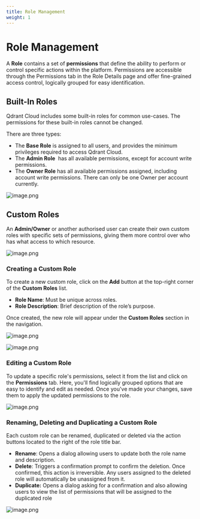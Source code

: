 ```yaml
---
title: Role Management
weight: 1
---
```


# Role Management

A **Role** contains a set of **permissions** that define the ability to perform or control specific actions within the platform. Permissions are accessible through the Permissions tab in the Role Details page and offer fine-grained access control, logically grouped for easy identification.

## Built-In Roles

Qdrant Cloud includes some built-in roles for common use-cases. The permissions for these built-in roles cannot be changed.

There are three types: 

- The **Base Role** is assigned to all users, and provides the minimum privileges required to access Qdrant Cloud.
- The **Admin Role**  has all available permissions, except for account write permissions.
- The **Owner Role** has all available permissions assigned, including account write permissions. There can only be one Owner per account currently.

![image.png](/documentation/cloud/role-based-access-control/built-in-roles.png)

## Custom Roles

An **Admin/Owner** or another authorised user can create their own custom roles with specific sets of permissions, giving them more control over who has what access to which resource.

![image.png](/documentation/cloud/role-based-access-control/custom-roles.png)

### Creating a Custom Role

To create a new custom role, click on the **Add** button at the top-right corner of the **Custom Roles** list.

- **Role Name**: Must be unique across roles.
- **Role Description**: Brief description of the role’s purpose.

Once created, the new role will appear under the **Custom Roles** section in the navigation.

![image.png](/documentation/cloud/role-based-access-control/create-custom-role.png)

![image.png](/documentation/cloud/role-based-access-control/create-new-role.png)

### Editing a Custom Role

To update a specific role's permissions, select it from the list and click on the **Permissions** tab. Here, you'll find logically grouped options that are easy to identify and edit as needed. Once you've made your changes, save them to apply the updated permissions to the role.

![image.png](/documentation/cloud/role-based-access-control/update-permission.png)

### Renaming, Deleting and Duplicating a Custom Role

Each custom role can be renamed, duplicated or deleted via the action buttons located to the right of the role title bar.

- **Rename**: Opens a dialog allowing users to update both the role name and description.
- **Delete**: Triggers a confirmation prompt to confirm the deletion. Once confirmed, this action is irreversible. Any users assigned to the deleted role will automatically be unassigned from it.
- **Duplicate:** Opens a dialog asking for a confirmation and also allowing users to view the list of permissions that will be assigned to the duplicated role

![image.png](/documentation/cloud/role-based-access-control/role-actions.png)
